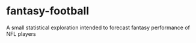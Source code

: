 # fantasy-football
A small statistical exploration intended to forecast fantasy performance of NFL players
